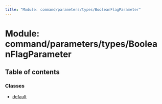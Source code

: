 ```yaml
---
title: "Module: command/parameters/types/BooleanFlagParameter"
---
```


# Module: command/parameters/types/BooleanFlagParameter

## Table of contents

### Classes

- [default](../classes/command_parameters_types_booleanflagparameter.default.md)
